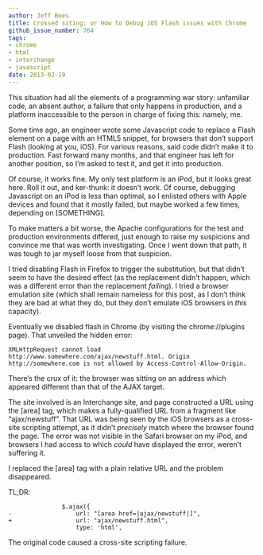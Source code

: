 ```yaml
---
author: Jeff Boes
title: Crossed siting; or How to Debug iOS Flash issues with Chrome
github_issue_number: 764
tags:
- chrome
- html
- interchange
- javascript
date: 2013-02-19
---
```




This situation had all the elements of a programming war story: unfamiliar code, an absent author, a failure that only happens in production, and a platform inaccessible to the person in charge of fixing this: namely, me.

Some time ago, an engineer wrote some Javascript code to replace a Flash element on a page with an HTML5 snippet, for browsers that don’t support Flash (looking at you, iOS). For various reasons, said code didn’t make it to production. Fast forward many months, and that engineer has left for another position, so I’m asked to test it, and get it into production.

Of course, it works fine. My only test platform is an iPod, but it looks great here. Roll it out, and ker-thunk: it doesn’t work. Of course, debugging Javascript on an iPod is less than optimal, so I enlisted others with Apple devices and found that it mostly failed, but maybe worked a few times, depending on [SOMETHING].

To make matters a bit worse, the Apache configurations for the test and production environments differed, just enough to raise my suspicions and convince me that was worth investigating. Once I went down that path, it was tough to jar myself loose from that suspicion.

I tried disabling Flash in Firefox to trigger the substitution, but that didn’t seem to have the desired effect (as the replacement didn’t happen, which was a different error than the replacement *failing*). I tried a browser emulation site (which shall remain nameless for this post, as I don’t think they are bad at what they do, but they don’t emulate iOS browsers in *this* capacity).

Eventually we disabled flash in Chrome (by visiting the chrome://plugins page). That unveiled the hidden error:

```
XMLHttpRequest cannot load http://www.somewhere.com/ajax/newstuff.html. Origin http://somewhere.com is not allowed by Access-Control-Allow-Origin.
```

There’s the crux of it: the browser was sitting on an address which appeared different than that of the AJAX target.

The site involved is an Interchange site, and page constructed a URL using the [area] tag, which makes a fully-qualified URL from a fragment like “ajax/newstuff”. That URL was being seen by the iOS browsers as a cross-site scripting attempt, as it didn’t *precisely* match where the browser found the page. The error was not visible in the Safari browser on my iPod, and browsers I had access to which *could* have displayed the error, weren’t suffering it.

I replaced the [area] tag with a plain relative URL and the problem disappeared.

TL;DR:

```
               $.ajax({
-                  url: "[area href=|ajax/newstuff|]",
+                  url: "ajax/newstuff.html",
                   type: 'html',
```

The original code caused a cross-site scripting failure.


